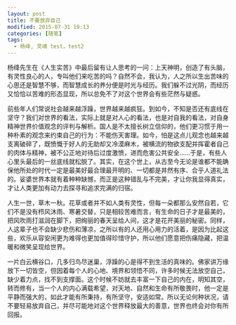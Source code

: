 ```yaml
---
layout: post
title: 不要放弃自己
modified: 2015-07-31 19:13
categories: [随笔]
tags: 
  - 杨绛, 灵魂 test，test2
---
```


杨绛先生在《人生实苦》中最后留有让人思考的一问：上天神明，创造了有头脑，有灵性良心的人，专叫他们来吃苦的吗？自然不会，我认为，人之所以生出苦味的心思还是智慧不够，而智慧成长的养分便是时光与经历。我们躲不过光阴，而经历又恰恰以苦难的形态显现，所以总免不了对这个世界会有些茫然与疑惑。<!-- more -->

前些年人们常说社会越来越浮躁，世界越来越疯狂。到如今，不知是否还有底线在坚守？我们对世界的看法，实际上就是对人心的看法，也是对自我的看法，对自身精神世界价值观念的评判与解析。国人是不太擅长树立信仰的，他们更习惯于用一种朴素的观念来约束自己的行为：不能伤天害理。如今，怕是这点儿观念也越来越支离破碎了，既愤慨于好人的无助却又冷漠麻木，被横流的物欲支配并挥霍者自己的肉体与精神，被不公正地对待后过度激愤，进而危害公共安全……于是，有些人心里头最后的一丝底线就松脱了。其实，在这个世上，从古至今无论是谁都不能确保他所处的时代一定是最美好最合理最开明的、一切都是井然有序、合乎人道礼法的。娑婆世界本就有着种种缺憾，而正是这种错乱与不完美，才让你我显得真实，才让人类更加有动力去探寻和追求完满的归宿。

人生一世，草木一秋。花草或者并不如人类有灵性，但每一朵都那么安然自若，它们不是没有栉风沐雨、寒暑交替，只是相较苦难而言，有生命的日子才是最美的，把风吹雨打滋润在脚下，把绚丽的春天呈给人间，这才是花开美丽的秘密。同样，人这辈子也不会缺少悲伤和薄凉，之所以有的人还用心用力的活着，是因为比起这些，欢乐从容安闲更为难得也更加值得珍惜守护，所以他们愿意把伤痛隐藏，把温暖和微笑呈现给世界。

一片白云横谷口，几多归鸟尽迷巢，浮躁的心是得不到生活的真味的。佛家讲万缘放下一切皆空，但因着每个人的心地、境界和领悟不同，许多时候无法放空自己，缺少着力点，找不到支撑面。这个时候不妨就去丰富一下自己的内在，明知其空，转而修有，当一个人的内心满载希望，对天地、自然和生命有所敬畏时，他一定是平静而强大的，如此才能有所秉持，有所坚守，安适如常。所以无论何种状况，请不要轻易放弃自己，并尽可能地对这个世界释放最大的善意，世界也终会对你有所回报。
